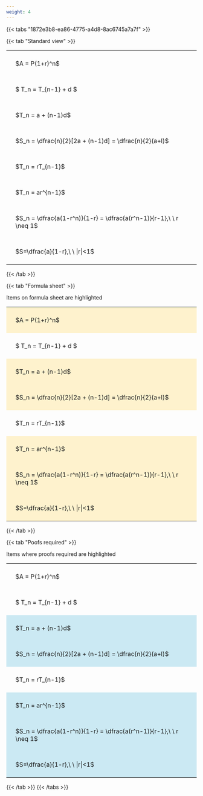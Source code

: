```yaml
---
weight: 4
---
```


{{< tabs "1872e3b8-ea86-4775-a4d8-8ac6745a7a7f" >}}

{{< tab "Standard view" >}}

<style type="text/css">
#T_7b416 th.col_heading {
  text-align: left;
  font-size: 1em;
}
#T_7b416 td {
  text-align: left;
  font-size: 1em;
  padding: 1.5em;
}
</style>
<table id="T_7b416">
  <thead>
  </thead>
  <tbody>
    <tr>
      <td id="T_7b416_row0_col0" class="data row0 col0" >$A = P(1+r)^n$</td>
    </tr>
    <tr>
      <td id="T_7b416_row1_col0" class="data row1 col0" >$ T_n = T_{n-1} + d $</td>
    </tr>
    <tr>
      <td id="T_7b416_row2_col0" class="data row2 col0" >$T_n = a + (n-1)d$</td>
    </tr>
    <tr>
      <td id="T_7b416_row3_col0" class="data row3 col0" >$S_n = \dfrac{n}{2}[2a + (n-1)d] = \dfrac{n}{2}(a+l)$</td>
    </tr>
    <tr>
      <td id="T_7b416_row4_col0" class="data row4 col0" >$T_n = rT_{n-1}$</td>
    </tr>
    <tr>
      <td id="T_7b416_row5_col0" class="data row5 col0" >$T_n = ar^{n-1}$</td>
    </tr>
    <tr>
      <td id="T_7b416_row6_col0" class="data row6 col0" >$S_n = \dfrac{a(1-r^n)}{1-r} = \dfrac{a(r^n-1)}{r-1},\ \  r \neq 1$</td>
    </tr>
    <tr>
      <td id="T_7b416_row7_col0" class="data row7 col0" >$S=\dfrac{a}{1-r},\ \ |r|<1$</td>
    </tr>
  </tbody>
</table>
{{< /tab >}}

{{< tab "Formula sheet" >}}

Items on formula sheet are highlighted 
<br>
<style type="text/css">
#T_30db8 th.col_heading {
  text-align: left;
  font-size: 1em;
}
#T_30db8 td {
  text-align: left;
  font-size: 1em;
  padding: 1.5em;
}
#T_30db8_row0_col0, #T_30db8_row2_col0, #T_30db8_row3_col0, #T_30db8_row5_col0, #T_30db8_row6_col0, #T_30db8_row7_col0 {
  background-color: rgba(255,194,10, 0.2);
}
#T_30db8_row1_col0, #T_30db8_row4_col0 {
  background-color: rgba(0,0,0,0);
}
</style>
<table id="T_30db8">
  <thead>
  </thead>
  <tbody>
    <tr>
      <td id="T_30db8_row0_col0" class="data row0 col0" >$A = P(1+r)^n$</td>
    </tr>
    <tr>
      <td id="T_30db8_row1_col0" class="data row1 col0" >$ T_n = T_{n-1} + d $</td>
    </tr>
    <tr>
      <td id="T_30db8_row2_col0" class="data row2 col0" >$T_n = a + (n-1)d$</td>
    </tr>
    <tr>
      <td id="T_30db8_row3_col0" class="data row3 col0" >$S_n = \dfrac{n}{2}[2a + (n-1)d] = \dfrac{n}{2}(a+l)$</td>
    </tr>
    <tr>
      <td id="T_30db8_row4_col0" class="data row4 col0" >$T_n = rT_{n-1}$</td>
    </tr>
    <tr>
      <td id="T_30db8_row5_col0" class="data row5 col0" >$T_n = ar^{n-1}$</td>
    </tr>
    <tr>
      <td id="T_30db8_row6_col0" class="data row6 col0" >$S_n = \dfrac{a(1-r^n)}{1-r} = \dfrac{a(r^n-1)}{r-1},\ \  r \neq 1$</td>
    </tr>
    <tr>
      <td id="T_30db8_row7_col0" class="data row7 col0" >$S=\dfrac{a}{1-r},\ \ |r|<1$</td>
    </tr>
  </tbody>
</table>
{{< /tab >}}

{{< tab "Poofs required" >}}

Items where proofs required are highlighted 
<br>
<style type="text/css">
#T_e4fd9 th.col_heading {
  text-align: left;
  font-size: 1em;
}
#T_e4fd9 td {
  text-align: left;
  font-size: 1em;
  padding: 1.5em;
}
#T_e4fd9_row0_col0, #T_e4fd9_row1_col0, #T_e4fd9_row4_col0 {
  background-color: rgba(0,0,0,0);
}
#T_e4fd9_row2_col0, #T_e4fd9_row3_col0, #T_e4fd9_row5_col0, #T_e4fd9_row6_col0, #T_e4fd9_row7_col0 {
  background-color: rgba(0,150,200, 0.2);
}
</style>
<table id="T_e4fd9">
  <thead>
  </thead>
  <tbody>
    <tr>
      <td id="T_e4fd9_row0_col0" class="data row0 col0" >$A = P(1+r)^n$</td>
    </tr>
    <tr>
      <td id="T_e4fd9_row1_col0" class="data row1 col0" >$ T_n = T_{n-1} + d $</td>
    </tr>
    <tr>
      <td id="T_e4fd9_row2_col0" class="data row2 col0" >$T_n = a + (n-1)d$</td>
    </tr>
    <tr>
      <td id="T_e4fd9_row3_col0" class="data row3 col0" >$S_n = \dfrac{n}{2}[2a + (n-1)d] = \dfrac{n}{2}(a+l)$</td>
    </tr>
    <tr>
      <td id="T_e4fd9_row4_col0" class="data row4 col0" >$T_n = rT_{n-1}$</td>
    </tr>
    <tr>
      <td id="T_e4fd9_row5_col0" class="data row5 col0" >$T_n = ar^{n-1}$</td>
    </tr>
    <tr>
      <td id="T_e4fd9_row6_col0" class="data row6 col0" >$S_n = \dfrac{a(1-r^n)}{1-r} = \dfrac{a(r^n-1)}{r-1},\ \  r \neq 1$</td>
    </tr>
    <tr>
      <td id="T_e4fd9_row7_col0" class="data row7 col0" >$S=\dfrac{a}{1-r},\ \ |r|<1$</td>
    </tr>
  </tbody>
</table>
{{< /tab >}}
{{< /tabs >}}